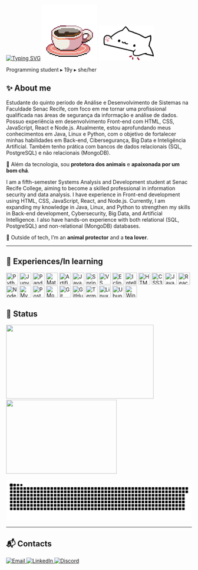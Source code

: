 [![Typing SVG](https://readme-typing-svg.demolab.com?lines=Hello+World!+I'm+Gabriela.&color=c501e2)](https://git.io/typing-svg) <img src="https://raw.githubusercontent.com/Gabipsn11/Gabipsn11/main/coffee.gif" width="150" alt="Café pixel" />  <img src="bongocat.gif" alt="Bongo Cat" width="150"/>
 

Programming student ▸ 19y ▸ she/her

## ✨️ About me
Estudante do quinto período de Análise e Desenvolvimento de Sistemas na Faculdade Senac Recife, com foco em me tornar uma profissional qualificada nas áreas de segurança da informação e análise de dados. Possuo experiência em desenvolvimento Front-end com HTML, CSS, JavaScript, React e Node.js. Atualmente, estou aprofundando meus conhecimentos em Java, Linux e Python, com o objetivo de fortalecer minhas habilidades em Back-end, Cibersegurança, Big Data e Inteligência Artificial. Também tenho prática com bancos de dados relacionais (SQL, PostgreSQL) e não relacionais (MongoDB).

🌱 Além da tecnologia, sou **protetora dos animais** e **apaixonada por um bom chá**.

</p>

<p>
<p>
<p>
 
I am a fifth-semester Systems Analysis and Development student at Senac Recife College, aiming to become a skilled professional in information security and data analysis. I have experience in Front-end development using HTML, CSS, JavaScript, React, and Node.js. Currently, I am expanding my knowledge in Java, Linux, and Python to strengthen my skills in Back-end development, Cybersecurity, Big Data, and Artificial Intelligence. I also have hands-on experience with both relational (SQL, PostgreSQL) and non-relational (MongoDB) databases.

🌱 Outside of tech, I’m an **animal protector** and a **tea lover**.
</p>


---

## 🚀 Experiences/In learning 

<p align="left"> 
 <img title="Python" height="32" width="32" src="https://cdn.jsdelivr.net/gh/devicons/devicon/icons/python/python-original.svg"/> 
 <img title="Jupyter" height="32" width="32" src="https://cdn.jsdelivr.net/gh/devicons/devicon/icons/jupyter/jupyter-original.svg"/> 
 <img title="Pandas" height="32" width="32" src="https://cdn.jsdelivr.net/gh/devicons/devicon/icons/pandas/pandas-original.svg"/> 
 <img title="Matplotlib" height="32" width="32" src="https://cdn.jsdelivr.net/gh/devicons/devicon/icons/matplotlib/matplotlib-original.svg"/> 
 <img title="Artificial Intelligence" height="32" width="32" src="https://cdn.jsdelivr.net/gh/simple-icons/simple-icons/icons/openai.svg"/> 
 <img title="Java" height="32" width="32" src="https://cdn.jsdelivr.net/gh/devicons/devicon/icons/java/java-original.svg"/> 
 <img title="Spring Boot" height="32" width="32" src="https://cdn.jsdelivr.net/gh/devicons/devicon/icons/spring/spring-original.svg"/> 
 <img title="VS Code" height="32" width="32" src="https://cdn.jsdelivr.net/gh/devicons/devicon/icons/vscode/vscode-original.svg"/>
 <img title="Eclipse" height="32" width="32" src="https://cdn.jsdelivr.net/gh/devicons/devicon/icons/eclipse/eclipse-original.svg"/>
 <img title="IntelliJ IDEA" height="32" width="32" src="https://cdn.jsdelivr.net/gh/devicons/devicon/icons/intellij/intellij-original.svg"/>
 <img title="HTML5" height="32" width="32" src="https://cdn.jsdelivr.net/gh/devicons/devicon/icons/html5/html5-original.svg"/> 
 <img title="CSS3" height="32" width="32" src="https://cdn.jsdelivr.net/gh/devicons/devicon/icons/css3/css3-original.svg"/> 
 <img title="JavaScript" height="32" width="32" src="https://cdn.jsdelivr.net/gh/devicons/devicon/icons/javascript/javascript-original.svg"/> 
 <img title="React" height="32" width="32" src="https://cdn.jsdelivr.net/gh/devicons/devicon/icons/react/react-original.svg"/> 
 <img title="Node.js" height="32" width="32" src="https://cdn.jsdelivr.net/gh/devicons/devicon/icons/nodejs/nodejs-original.svg"/>
 <img title="MySQL" height="32" width="32" src="https://cdn.jsdelivr.net/gh/devicons/devicon/icons/mysql/mysql-original.svg"/> 
 <img title="PostgreSQL" height="32" width="32" src="https://cdn.jsdelivr.net/gh/devicons/devicon/icons/postgresql/postgresql-original.svg"/> 
 <img title="MongoDB" height="32" width="32" src="https://cdn.jsdelivr.net/gh/devicons/devicon/icons/mongodb/mongodb-original-wordmark.svg"/>
 <img title="Git" height="32" width="32" src="https://cdn.jsdelivr.net/gh/devicons/devicon/icons/git/git-original.svg"/> 
 <img title="GitHub" height="32" width="32" src="https://cdn.jsdelivr.net/gh/devicons/devicon/icons/github/github-original.svg"/> 
 <img title="Terminal" height="32" width="32" src="https://cdn.jsdelivr.net/gh/devicons/devicon/icons/bash/bash-original.svg"/>
 <img title="Linux" height="32" width="32" src="https://cdn.jsdelivr.net/gh/devicons/devicon/icons/linux/linux-original.svg"/> 
 <img title="Ubuntu" height="32" width="32" src="https://cdn.jsdelivr.net/gh/devicons/devicon/icons/ubuntu/ubuntu-plain.svg"/> 
 <img title="Windows" height="32" width="32" src="https://cdn.jsdelivr.net/gh/devicons/devicon/icons/windows8/windows8-original.svg"/>
</p>

<p> 
<p>
<p>
<p>
  
## 👾 Status

<p align="left">
 <img src="https://github-readme-stats.vercel.app/api?username=Gabipsn11&show_icons=true&theme=transparent&icon_color=c501e2&title_color=c501e2&text_color=CCCCCC" width="400" height="200">
 <img src="https://github-readme-stats.vercel.app/api/top-langs/?username=Gabipsn11&layout=compact&theme=transparent&title_color=c501e2&text_color=CCCCCC" width="300" height="200">
 
</p>

<img src="https://raw.githubusercontent.com/Gabipsn11/Gabipsn11/output/snake.svg" alt="Snake animation" />

---

## 📬 Contacts

<p align="left">
  <a href="mailto:gabrielapsn11@gmail.com" target="_blank">
    <img alt="Email" src="https://img.shields.io/badge/Email-c501e2?style=flat-square&logo=gmail&logoColor=white" />
  </a>
  <a href="https://linkedin.com/in/gabriela-pires-7787b6279" target="_blank">
    <img alt="LinkedIn" src="https://img.shields.io/badge/LinkedIn-c501e2?style=flat-square&logo=linkedin&logoColor=white" />
  </a>
  <a href="https://discord.com/users/_gabskiddo" target="_blank">
    <img alt="Discord" src="https://img.shields.io/badge/Discord-c501e2?style=flat-square&logo=discord&logoColor=white" />
  </a>
</p>

